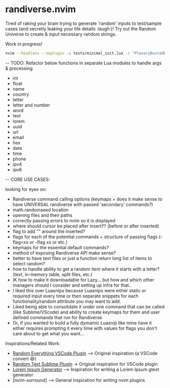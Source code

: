 # randiverse.nvim
Tired of raking your brain trying to generate 'random' inputs to test/sample cases (and secretly leaking your life details :laugh:)! Try out the Random Universe to create & input necessary random strings.

Work in progress!
```bash
nvim --headless --noplugin -u tests/minimal_init.lua -c "PlenaryBustedDirectory tests/ {minimal_init = 'tests/minimal_init.lua'}"
```

-- TODO: Refactor below functions in separate Lua modules to handle args & processing
- int
- float
- name 
- country
- letter 
- letter and number
- word
- text
- lorem
- uuid 
- url
- email
- hex 
- date 
- time
- phone
- ipv4
- ipv6

-- CORE USE CASES:


looking for eyes on:
- Randiverse command calling options (keymaps + does it make sense to have UNIVERSAL randiverse with passed 'secondary' commands?)
- math.randomseed location
- opening files and their paths
- correctly passing errors to nvim so it is displayed
- where should cursor be placed after insert?? (before or after inserted)
- flag to add "" around the inserted?
- flags for each of the potential commands + structure of passing flags (-flag=xx or -flag xx or etc.)
- keymaps for the essential default commands?
- method of exposing Randiverse API make sense?
- better to have text files or just a function return long list of items to select random?
- how to handle ability to get a random item where it starts with a letter? (text, in-memory table, split files, etc.) 
- IK how to make it downloadable for Lazy... but how and which other managers should I consider and setting up infra for that..
- I liked this over Luasnips because Luasnips were either static or required input every time or then separate snippets for each functionality/random attribute you may want to add.
- Liked being able to consolidate it under one command that can be called (like Sublime/VScode) and ability to create keymaps for them and user defined commands that run for Randiverse
- Or, if you wanted to build a fully dymamic Luasnip like mine have it either requires prompting it every time with values for flags you don't care about to get what you want...

Inspirations/Related Work:
- [Random Everything VSCode Plugin](https://github.com/helixquar/randomeverything) --> Original inspiration (a VSCode convert :smile:)
- [Random Text Sublime Plugin](https://github.com/kimpettersen/random-sublime-text-plugin) -> Original inspiration for VSCode plugin
- [Lorem Ipsum Generator](https://github.com/derektata/lorem.nvim) --> Inspiration for writing a Lorem Ipsum gtext generator
- [nvim-surround] --> General inspiration for writing nvim plugins
